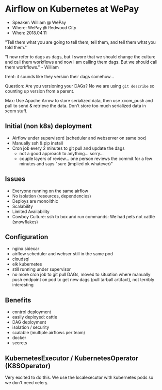 # Airflow on Kubernetes at WePay

- Speaker: William @ WePay
- Where: WePay @ Redwood City
- When: 2018.04.11

"Tell them what you are going to tell them, tell them, and tell them what you told them."

"I now refer to dags as dags, but I swore that we should change the culture and call them workflows and now I am calling them dags. But we should call them workflows." - William

trent: it sounds like they version their dags somehow...

Question: Are you versioning your DAGs?  No we are using `git describe` so counting up version from a parent.

Max: Use Apache Arrow to store serialized data, then use xcom_push and pull to send & retrieve the data. Don't store too much serialized data in xcom stuff.


## Initial (non k8s) deployment

- Airflow under supervisord (scheduler and webserver on same box)
- Manually ssh & pip install
- Cron job every 2 minutes to git pull and update the dags
    - not a good approach to anything... sorry...
    - couple layers of review... one person reviews the commit for a few minutes and says "sure (implied ok whatever)"


## Issues

- Everyone running on the same airflow
- No isolation (resources, dependencies)
- Deploys are monolithic
- Scalability
- Limited Availability
- Cowboy Culture: ssh to box and run commands: We had pets not cattle (snowflakes)

## Configuration

- nginx sidecar
- airflow scheduler and webser still in the same pod
- cloudsql
- elk kubernetes
- still running under supervisor
- no more cron job to git pull DAGs, moved to situation where manually push endpoint on pod to get new dags (pull tarball artifact), not terribly interesting

## Benefits

- control deployment
- easily deployed: cattle
- DAG deployment
- isolation / security
- scalable (multiple airflows per team)
- docker
- secrets

## KubernetesExecutor / KubernetesOperator (K8SOperator)

Very excited to do this. We use the localexecutor with kubernetes pods so we don't need celery.




